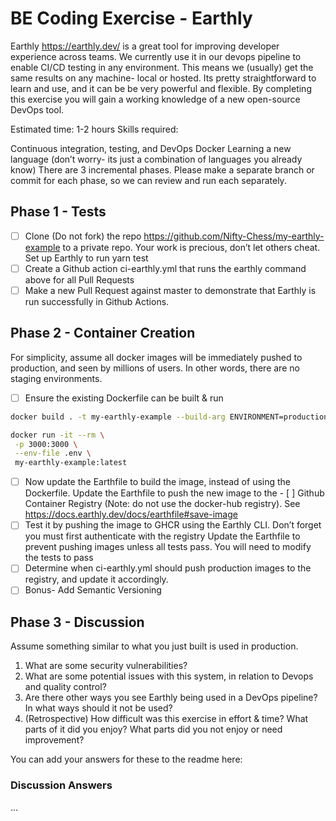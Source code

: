 # BE Coding Exercise - Earthly

Earthly https://earthly.dev/ is a great tool for improving developer experience across teams. We currently use it in our devops pipeline to enable CI/CD testing in any environment. This means we (usually) get the same results on any machine- local or hosted. Its pretty straightforward to learn and use, and it can be be very powerful and flexible. By completing this exercise you will gain a working knowledge of a new open-source DevOps tool.

Estimated time: 1-2 hours
Skills required:

Continuous integration, testing, and DevOps
Docker
Learning a new language (don’t worry- its just a combination of languages you already know)
There are 3 incremental phases. Please make a separate branch or commit for each phase, so we can review and run each separately.

## Phase 1 - Tests

- [ ] Clone (Do not fork) the repo https://github.com/Nifty-Chess/my-earthly-example to a private repo. Your work is precious, don’t let others cheat.
      Set up Earthly to run yarn test
- [ ] Create a Github action ci-earthly.yml that runs the earthly command above for all Pull Requests
- [ ] Make a new Pull Request against master to demonstrate that Earthly is run successfully in Github Actions.

## Phase 2 - Container Creation

For simplicity, assume all docker images will be immediately pushed to production, and seen by millions of users. In other words, there are no staging environments.

- [ ] Ensure the existing Dockerfile can be built & run

```bash
docker build . -t my-earthly-example --build-arg ENVIRONMENT=production

docker run -it --rm \
 -p 3000:3000 \
 --env-file .env \
 my-earthly-example:latest
```

- [ ] Now update the Earthfile to build the image, instead of using the Dockerfile.
      Update the Earthfile to push the new image to the - [ ] Github Container Registry (Note: do not use the docker-hub registry). See https://docs.earthly.dev/docs/earthfile#save-image
- [ ] Test it by pushing the image to GHCR using the Earthly CLI. Don’t forget you must first authenticate with the registry
      Update the Earthfile to prevent pushing images unless all tests pass. You will need to modify the tests to pass
- [ ] Determine when ci-earthly.yml should push production images to the registry, and update it accordingly.
- [ ] Bonus- Add Semantic Versioning

## Phase 3 - Discussion

Assume something similar to what you just built is used in production.

1. What are some security vulnerabilities?
2. What are some potential issues with this system, in relation to Devops and quality control?
3. Are there other ways you see Earthly being used in a DevOps pipeline? In what ways should it not be used?
4. (Retrospective) How difficult was this exercise in effort & time? What parts of it did you enjoy? What parts did you not enjoy or need improvement?

You can add your answers for these to the readme here:

### Discussion Answers

...
